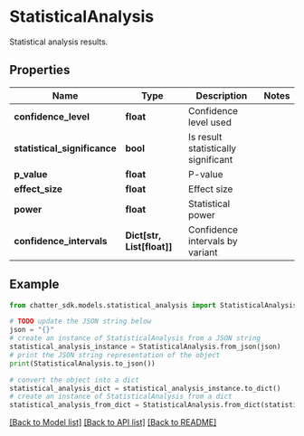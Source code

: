 # StatisticalAnalysis

Statistical analysis results.

## Properties

Name | Type | Description | Notes
------------ | ------------- | ------------- | -------------
**confidence_level** | **float** | Confidence level used | 
**statistical_significance** | **bool** | Is result statistically significant | 
**p_value** | **float** | P-value | 
**effect_size** | **float** | Effect size | 
**power** | **float** | Statistical power | 
**confidence_intervals** | **Dict[str, List[float]]** | Confidence intervals by variant | 

## Example

```python
from chatter_sdk.models.statistical_analysis import StatisticalAnalysis

# TODO update the JSON string below
json = "{}"
# create an instance of StatisticalAnalysis from a JSON string
statistical_analysis_instance = StatisticalAnalysis.from_json(json)
# print the JSON string representation of the object
print(StatisticalAnalysis.to_json())

# convert the object into a dict
statistical_analysis_dict = statistical_analysis_instance.to_dict()
# create an instance of StatisticalAnalysis from a dict
statistical_analysis_from_dict = StatisticalAnalysis.from_dict(statistical_analysis_dict)
```
[[Back to Model list]](../README.md#documentation-for-models) [[Back to API list]](../README.md#documentation-for-api-endpoints) [[Back to README]](../README.md)


